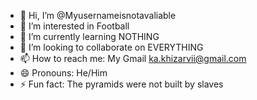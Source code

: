 - 👋 Hi, I’m @Myusernameisnotavaliable
- 👀 I’m interested in Football
- 🌱 I’m currently learning NOTHING
- 💞️ I’m looking to collaborate on EVERYTHING
- 📫 How to reach me: My Gmail ka.khizarvii@gmail.com
- 😄 Pronouns: He/Him
- ⚡ Fun fact: The pyramids were not built by slaves

<!---
Myusernameisnotavaliable/Myusernameisnotavaliable is a ✨ special ✨ repository because its `README.md` (this file) appears on your GitHub profile.
You can click the Preview link to take a look at your changes.
--->
